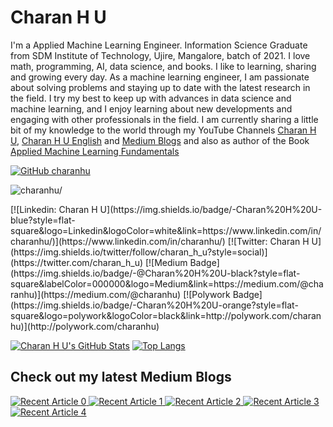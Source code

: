 # Charan H U

I'm a Applied Machine Learning Engineer. Information Science Graduate from SDM Institute of Technology, Ujire, Mangalore, batch of 2021. I love math, programming, AI, data science, and books. I like to learning, sharing and growing every day. As a machine learning engineer, I am passionate about solving problems and staying up to date with the latest research in the field. I try my best to keep up with advances in data science and machine learning, and I enjoy learning about new developments and engaging with other professionals in the field. I am currently sharing a little bit of my knowledge to the world through my YouTube Channels [Charan H U](https://youtube.com/@CharanHU), [Charan H U English](https://youtube.com/@CharanHUEnglish) and [Medium Blogs](https://charanhu.medium.com/) and also as author of the Book [Applied Machine Learning Fundamentals](https://charanhu.github.io/Applied_Machine_Learning_Fundamentals)

[![GitHub charanhu](https://img.shields.io/github/followers/charanhu?label=follow&style=social)](https://github.com/vermakhushboo)
<p align="left"> <img src=https://komarev.com/ghpvc/?username=charanhu alt=charanhu/></p>
[![Linkedin: Charan H U](https://img.shields.io/badge/-Charan%20H%20U-blue?style=flat-square&logo=Linkedin&logoColor=white&link=https://www.linkedin.com/in/charanhu/)](https://www.linkedin.com/in/charanhu/)
[![Twitter: Charan H U](https://img.shields.io/twitter/follow/charan_h_u?style=social)](https://twitter.com/charan_h_u)
[![Medium Badge](https://img.shields.io/badge/-@Charan%20H%20U-black?style=flat-square&labelColor=000000&logo=Medium&link=https://medium.com/@charanhu)](https://medium.com/@charanhu)
[![Polywork Badge](https://img.shields.io/badge/-Charan%20H%20U-orange?style=flat-square&logo=polywork&logoColor=black&link=http://polywork.com/charanhu)](http://polywork.com/charanhu)

<!-- Please don't remove this: Grab your social icons from https://github.com/carlsednaoui/gitsocial -->
[![Charan H U's GitHub Stats](https://github-readme-stats.vercel.app/api?username=charanhu&hide=issues&count_private=true&show_icons=true&theme=highcontrast)](https://github.com/charanhu/github-readme-stats)
[![Top Langs](https://github-readme-stats.vercel.app/api/top-langs/?username=charanhu&layout=compact&theme=highcontrast)](https://github.com/charanhu/github-readme-stats)



## Check out my latest Medium Blogs
<a target="_blank" href="https://github-readme-medium-recent-article.vercel.app/medium/@charanhu/0"><img src="https://github-readme-medium-recent-article.vercel.app/medium/@charanhu/0" alt="Recent Article 0"> 
<a target="_blank" href="https://github-readme-medium-recent-article.vercel.app/medium/@charanhu/1"><img src="https://github-readme-medium-recent-article.vercel.app/medium/@charanhu/1" alt="Recent Article 1">
<a target="_blank" href="https://github-readme-medium-recent-article.vercel.app/medium/@charanhu/2"><img src="https://github-readme-medium-recent-article.vercel.app/medium/@charanhu/2" alt="Recent Article 2">
<a target="_blank" href="https://github-readme-medium-recent-article.vercel.app/medium/@charanhu/3"><img src="https://github-readme-medium-recent-article.vercel.app/medium/@charanhu/3" alt="Recent Article 3">
<a target="_blank" href="https://github-readme-medium-recent-article.vercel.app/medium/@charanhu/3"><img src="https://github-readme-medium-recent-article.vercel.app/medium/@charanhu/4" alt="Recent Article 4">
